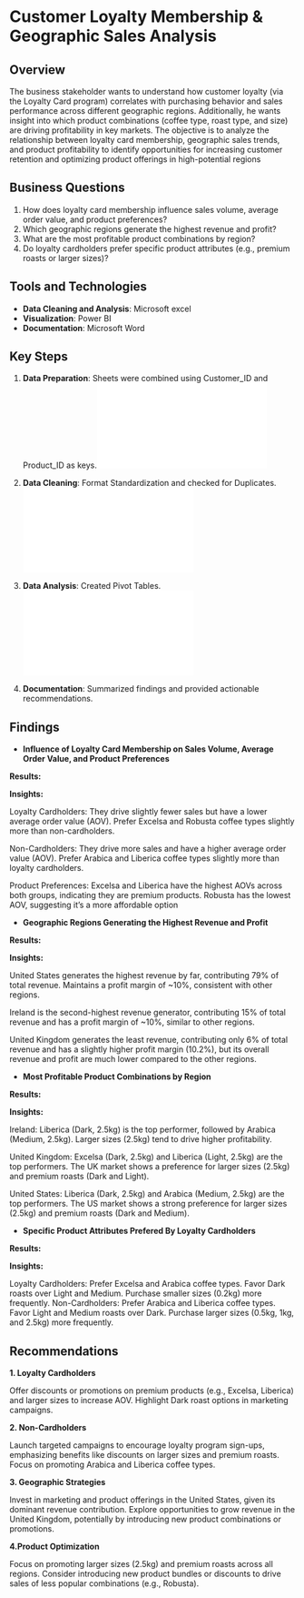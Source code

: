 # Customer Loyalty Membership & Geographic Sales Analysis

## Overview
The business stakeholder wants to understand how customer loyalty (via the Loyalty Card program) correlates with purchasing behavior and sales performance across different geographic regions. Additionally, he wants insight into which product combinations (coffee type, roast type, and size) are driving profitability in key markets.
The objective is to analyze the relationship between loyalty card membership, geographic sales trends, and product profitability to identify opportunities for increasing customer retention and optimizing product offerings in high-potential regions

## Business Questions
1.	How does loyalty card membership influence sales volume, average order value, and product preferences?
2.	Which geographic regions generate the highest revenue and profit?
3.	What are the most profitable product combinations by region?
4.	Do loyalty cardholders prefer specific product attributes (e.g., premium roasts or larger sizes)?

## Tools and Technologies
- **Data Cleaning and Analysis**: Microsoft excel
- **Visualization**: Power BI
- **Documentation**: Microsoft Word

## Key Steps
1. **Data Preparation**: Sheets were combined using Customer_ID and Product_ID as keys.![click here for more details...](scripts/data_preparation/README.md)
1. **Data Cleaning**: Format Standardization and checked for Duplicates.![click here for more details...](scripts/data_cleaning/README.md)
2. **Data Analysis**: Created Pivot Tables.![click here for more details...](scripts/data_analysis/README.md)

3. **Documentation**: Summarized findings and provided actionable recommendations.

## Findings
- **Influence of Loyalty Card Membership on Sales Volume, Average Order Value, and Product Preferences**

**Results:**




**Insights:**

Loyalty Cardholders:
They drive slightly fewer sales but have a lower average order value (AOV). Prefer Excelsa and Robusta coffee types slightly more than non-cardholders.

Non-Cardholders:
They drive more sales and have a higher average order value (AOV). Prefer Arabica and Liberica coffee types slightly more than loyalty cardholders.

Product Preferences:
Excelsa and Liberica have the highest AOVs across both groups, indicating they are premium products. Robusta has the lowest AOV, suggesting it’s a more affordable option


- **Geographic Regions Generating the Highest Revenue and Profit**

**Results:**



**Insights:**

United States generates the highest revenue by far, contributing 79% of total revenue. Maintains a profit margin of ~10%, consistent with other regions.

Ireland is the second-highest revenue generator, contributing 15% of total revenue and has a profit margin of ~10%, similar to other regions.

United Kingdom generates the least revenue, contributing only 6% of total revenue and has a slightly higher profit margin (10.2%), but its overall revenue and profit are much lower compared to the other regions.


- **Most Profitable Product Combinations by Region**

**Results:**




**Insights:**

Ireland:
Liberica (Dark, 2.5kg) is the top performer, followed by Arabica (Medium, 2.5kg). Larger sizes (2.5kg) tend to drive higher profitability.

United Kingdom:
Excelsa (Dark, 2.5kg) and Liberica (Light, 2.5kg) are the top performers. The UK market shows a preference for larger sizes (2.5kg) and premium roasts (Dark and Light).

United States:
Liberica (Dark, 2.5kg) and Arabica (Medium, 2.5kg) are the top performers. The US market shows a strong preference for larger sizes (2.5kg) and premium roasts (Dark and Medium).


- **Specific Product Attributes Prefered By Loyalty Cardholders**

**Results:**




**Insights:**

Loyalty Cardholders:
Prefer Excelsa and Arabica coffee types. Favor Dark roasts over Light and Medium. Purchase smaller sizes (0.2kg) more frequently.
Non-Cardholders:
Prefer Arabica and Liberica coffee types. Favor Light and Medium roasts over Dark. Purchase larger sizes (0.5kg, 1kg, and 2.5kg) more frequently.
  

## Recommendations 
**1. Loyalty Cardholders**

Offer discounts or promotions on premium products (e.g., Excelsa, Liberica) and larger sizes to increase AOV. Highlight Dark roast options in marketing campaigns.

**2. Non-Cardholders**

Launch targeted campaigns to encourage loyalty program sign-ups, emphasizing benefits like discounts on larger sizes and premium roasts. Focus on promoting Arabica and Liberica coffee types.

**3. Geographic Strategies**

Invest in marketing and product offerings in the United States, given its dominant revenue contribution. Explore opportunities to grow revenue in the United Kingdom, potentially by introducing new product combinations or promotions.

**4.Product Optimization**

Focus on promoting larger sizes (2.5kg) and premium roasts across all regions. Consider introducing new product bundles or discounts to drive sales of less popular combinations (e.g., Robusta).
